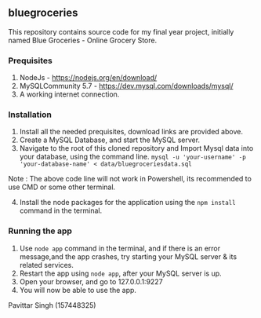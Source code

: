 ## bluegroceries
This repository contains source code for my final year project, initially named Blue Groceries - Online Grocery Store.

### Prequisites 
1. NodeJs - https://nodejs.org/en/download/
2. MySQLCommunity 5.7 - https://dev.mysql.com/downloads/mysql/
3. A working internet connection.

### Installation 

1. Install all the needed prequisites, download links are provided above.
2. Create a MySQL Database, and start the MySQL server.
3. Navigate to the root of this cloned repository and Import Mysql data into your database, using the command line.
  ``` mysql -u 'your-username' -p 'your-database-name' < data/bluegroceriesdata.sql ```

Note : The above code line will not work in Powershell, its recommended to use CMD or some other terminal.

4. Install the node packages for the application using the ``npm install`` command in the terminal.

### Running the app

1. Use ``node app`` command in the terminal, and if there is an error message,and the app crashes, try starting your MySQL server & its related services.
2. Restart the app using ``node app``, after your MySQL server is up.
3. Open your browser, and go to 127.0.0.1:9227
4. You will now be able to use the app. 

Pavittar Singh (157448325)

